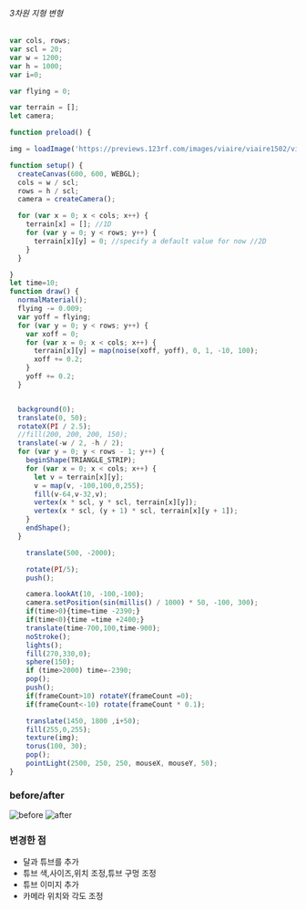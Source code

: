 ###### 3차원 지형 변형 

```p5.js
var cols, rows;
var scl = 20;
var w = 1200; 
var h = 1000;
var i=0;

var flying = 0;

var terrain = [];
let camera;

function preload() {

img = loadImage('https://previews.123rf.com/images/viaire/viaire1502/viaire150200005/36643763-modelo-lindo-con-los-corazones-fresas-y-flores.jpg');}

function setup() {
  createCanvas(600, 600, WEBGL);
  cols = w / scl;
  rows = h / scl;
  camera = createCamera();

  for (var x = 0; x < cols; x++) {
    terrain[x] = []; //1D
    for (var y = 0; y < rows; y++) {
      terrain[x][y] = 0; //specify a default value for now //2D
    }
  }

}
let time=10;
function draw() {
  normalMaterial();
  flying -= 0.009;
  var yoff = flying;
  for (var y = 0; y < rows; y++) {
    var xoff = 0;
    for (var x = 0; x < cols; x++) {
      terrain[x][y] = map(noise(xoff, yoff), 0, 1, -10, 100);
      xoff += 0.2;
    }
    yoff += 0.2;
  }


  background(0);
  translate(0, 50);
  rotateX(PI / 2.5);
  //fill(200, 200, 200, 150);
  translate(-w / 2, -h / 2);
  for (var y = 0; y < rows - 1; y++) {
    beginShape(TRIANGLE_STRIP);
    for (var x = 0; x < cols; x++) {
      let v = terrain[x][y];
      v = map(v, -100,100,0,255);
      fill(v-64,v-32,v);
      vertex(x * scl, y * scl, terrain[x][y]);
      vertex(x * scl, (y + 1) * scl, terrain[x][y + 1]);
    }
    endShape();
  }

    translate(500, -2000);

    rotate(PI/5);
    push();

    camera.lookAt(10, -100,-100);
    camera.setPosition(sin(millis() / 1000) * 50, -100, 300);
    if(time>0){time=time -2390;}
    if(time<0){time =time +2400;}
    translate(time-700,100,time-900);
    noStroke();
    lights();
    fill(270,330,0);
    sphere(150);
    if (time>2000) time=-2390;
    pop();
    push();
    if(frameCount>10) rotateY(frameCount =0);
    if(frameCount<-10) rotate(frameCount * 0.1);

    translate(1450, 1800 ,i+50);
    fill(255,0,255);
    texture(img);
    torus(100, 30);
    pop();
    pointLight(2500, 250, 250, mouseX, mouseY, 50);
}
```
### before/after
![before](https://user-images.githubusercontent.com/50861700/161380645-49ca05a4-97f4-41b4-960c-ed5db20f9ccc.gif)   ![after](https://user-images.githubusercontent.com/50861700/161380650-4cde1d61-baa7-4f62-8ccb-01495354e62f.gif)   




### 변경한 점

* 달과 튜브를 추가
* 튜브 색,사이즈,위치 조정,튜브 구멍 조정
* 튜브 이미지 추가
* 카메라 위치와 각도 조정

